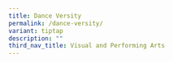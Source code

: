 ```yaml
---
title: Dance Versity
permalink: /dance-versity/
variant: tiptap
description: ""
third_nav_title: Visual and Performing Arts
---
```

<p></p>